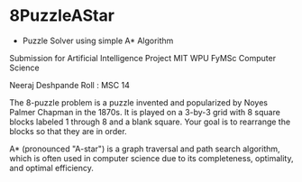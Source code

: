 # 8PuzzleAStar
* Puzzle Solver using simple A* Algorithm

Submission for Artificial Intelligence Project MIT WPU
FyMSc Computer Science

Neeraj Deshpande
Roll : MSC 14


The 8-puzzle problem is a puzzle invented and popularized by Noyes Palmer Chapman in the 1870s. It is played on a 3-by-3 grid with 8 square blocks labeled 1 through 8 and a blank square. Your goal is to rearrange the blocks so that they are in order.

A* (pronounced "A-star") is a graph traversal and path search algorithm, which is often used in computer science due to its completeness, optimality, and optimal efficiency.
